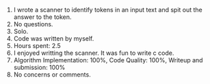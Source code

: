 1. I wrote a scanner to identify tokens in an input text and spit out the answer to the token.
2. No questions.
3. Solo.
4. Code was written by myself.
5. Hours spent: 2.5
6. I enjoyed writting the scanner. It was fun to write c code.
7. Algorithm Implementation: 100%, Code Quality: 100%, Writeup and submission: 100%
8. No concerns or comments.